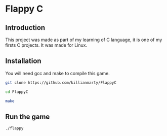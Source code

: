 # Flappy C

## Introduction

This project was made as part of my learning of C language, it is one of my firsts C projects. It was made for Linux.

## Installation

You will need gcc and make to compile this game.

```bash
git clone https://github.com/killianmarty/FlappyC

cd FlappyC

make
```

## Run the game

```bash
./flappy
```

